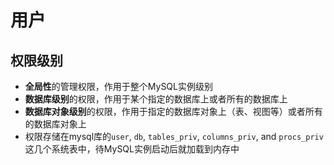 # 用户

## 权限级别

- **全局性**的管理权限，作用于整个MySQL实例级别
- **数据库级别**的权限，作用于某个指定的数据库上或者所有的数据库上
- **数据库对象级别**的权限，作用于指定的数据库对象上（表、视图等）或者所有的数据库对象上
- 权限存储在mysql库的`user`, `db`, `tables_priv`, `columns_priv`, and `procs_priv`这几个系统表中，待MySQL实例启动后就加载到内存中